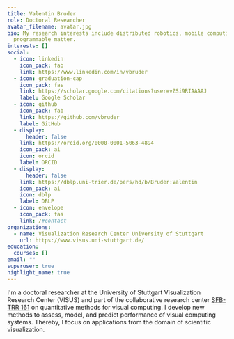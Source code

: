 ```yaml
---
title: Valentin Bruder
role: Doctoral Researcher
avatar_filename: avatar.jpg
bio: My research interests include distributed robotics, mobile computing and
  programmable matter.
interests: []
social:
  - icon: linkedin
    icon_pack: fab
    link: https://www.linkedin.com/in/vbruder
  - icon: graduation-cap
    icon_pack: fas
    link: https://scholar.google.com/citations?user=vZSi9RIAAAAJ
    label: Google Scholar
  - icon: github
    icon_pack: fab
    link: https://github.com/vbruder
    label: GitHub
  - display:
      header: false
    link: https://orcid.org/0000-0001-5063-4894
    icon_pack: ai
    icon: orcid
    label: ORCID
  - display:
      header: false
    link: https://dblp.uni-trier.de/pers/hd/b/Bruder:Valentin
    icon_pack: ai
    icon: dblp
    label: DBLP
  - icon: envelope
    icon_pack: fas
    link: /#contact
organizations:
  - name: Visualization Research Center University of Stuttgart
    url: https://www.visus.uni-stuttgart.de/
education:
  courses: []
email: ""
superuser: true
highlight_name: true
---
```

I'm a doctoral researcher at the University of Stuttgart Visualization Research Center (VISUS) and part of the collaborative research center [SFB-TRR 161](http://www.sfbtrr161.de/research/project_a02/index.html) on quantitative methods for visual computing. I develop new methods to assess, model, and predict performance of visual computing systems. Thereby, I focus on applications from the domain of scientific visualization.